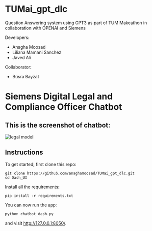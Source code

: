 # TUMai_gpt_dlc
Question Answering system using GPT3 as part of TUM Makeathon in collaboration with OPENAI and Siemens

Developers:

* Anagha Moosad
* Liliana Mamani Sanchez
* Javed Ali

Collaborator:
* Büsra Bayzat

# Siemens Digital Legal and Compliance Officer Chatbot

## This is the screenshot of chatbot:
![legal model](https://user-images.githubusercontent.com/20498499/115143627-230b8d00-a066-11eb-89b6-8fc82de06b16.png)

## Instructions

To get started, first clone this repo:
```
git clone https://github.com/anaghamoosad/TUMai_gpt_dlc.git
cd Dash_UI
```

Install all the requirements:

```
pip install -r requirements.txt
```

You can now run the app:
```
python chatbot_dash.py
```

and visit http://127.0.0.1:8050/.

